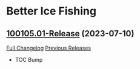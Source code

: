 # Better Ice Fishing

## [100105.01-Release](https://github.com/fubaWoW/BetterIceFishing/tree/100105.01-Release) (2023-07-10)
[Full Changelog](https://github.com/fubaWoW/BetterIceFishing/compare/100100.05-Release...100105.01-Release) [Previous Releases](https://github.com/fubaWoW/BetterIceFishing/releases)

- TOC Bump  
